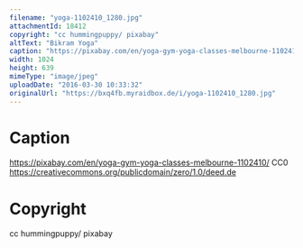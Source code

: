 ```yaml
---
filename: "yoga-1102410_1280.jpg"
attachmentId: 18412
copyright: "cc hummingpuppy/ pixabay"
altText: "Bikram Yoga"
caption: "https://pixabay.com/en/yoga-gym-yoga-classes-melbourne-1102410/\nCC0\nhttps://creativecommons.org/publicdomain/zero/1.0/deed.de"
width: 1024
height: 639
mimeType: "image/jpeg"
uploadDate: "2016-03-30 10:33:32"
originalUrl: "https://bxq4fb.myraidbox.de/i/yoga-1102410_1280.jpg"
---
```


# Caption

https://pixabay.com/en/yoga-gym-yoga-classes-melbourne-1102410/
CC0
https://creativecommons.org/publicdomain/zero/1.0/deed.de

# Copyright

cc hummingpuppy/ pixabay
